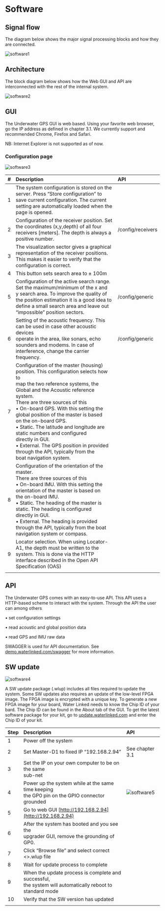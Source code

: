 # Software

## Signal flow

The diagram below shows the major signal processing blocks and how they are connected.

![software1](img/software_1.png)

## Architecture

The block diagram below shows how the Web GUI and API are interconnected with the rest of the internal system. 

![software2](img/software_2.png)

## GUI

The Underwater GPS GUI is web based. Using your favorite web browser, go the IP address as defined in chapter 3.1. We currently support and recommended Chrome, Firefox and Safari. 

NB: Internet Explorer is not supported as of now.

### Configuration page

![software3](img/software_3.png)

| # | Description          | API                  |  
| - | :------------------- | :------------------- |
| 1 | The system configuration is stored on the server. Press “Store configuration” to <br/>save current configuration. The current setting are automatically loaded when the <br/>page is opened. |                   |
| 2 | Configuration of the receiver position. Set the coordinates (x,y,depth) of all four <br/>receivers [meters]. The depth is always a positive number.  | /config/receivers |
| 3 | The visualization sector gives a graphical representation of the receiver positions. <br/>This makes it easier to verify that the configuration is correct.  |                   |
| 4 | This button sets search area to ± 100m  |                   |
| 5 | Configuration of the active search range. Set the maximum/minimum of the x and <br/>y search area. To improve the quality of the position estimation it is a good idea to <br/>define a small search area and leave out “impossible” position sectors. | /config/generic   |
| 6 | Setting of the acoustic frequency. This can be used in case other acoustic devices <br/>operate in the area, like sonars, echo sounders and modems. In case of <br/>interference, change the carrier frequency.   | /config/generic   |
| 7 | Configuration of the master (housing) position. This configuration selects how to <br/>map the two reference systems, the Global and the Acoustic reference system. <br/>There are three sources of this<br/> • On-board GPS. With this setting the global position of the master is based <br/>  on the on-board GPS. <br/>• Static. The latitude and longitude are static numbers and configured <br/>directly in GUI. <br/>• External. The GPS position in provided through the API, typically from the <br/> boat navigation system.  |                   |
| 8 | Configuration of the orientation of the master. <br/>There are three sources of this<br/>• On-board IMU. With this setting the orientation of the master is based on <br/>    the on-board IMU.<br/>• Static. The heading of the master is static. The heading is configured <br/>directly in GUI. <br/>• External. The heading is provided through the API, typically from the boat <br/>navigation system or compass.  |                   |
| 9 | Locator selection. When using Locator-A1, the depth must be written to the <br/>system. This is done via the HTTP interface described in the Open API <br/>Specification (OAS) |                   |
|   |   |   |

## API

The Underwater GPS comes with an easy-to-use API. This API uses a HTTP-based scheme to interact with the system. Through the API the user can among others

• set configuration settings

• read acoustic and global position data

• read GPS and IMU raw data

SWAGGER is used for API documentation. See 
[demo.waterlinked.com/swagger](http://demo.waterlinked.com/swagger) for more information.

## SW update

![software4](img/software_4.png)

A SW update package (.wlup) includes all files required to update the system. Some SW updates also requires an update of the low-level FPGA image. The FPGA image is encrypted with a unique key. To generate a new FPGA image for your board, Water Linked needs to know the Chip ID of your bard. The Chip ID can be found in the About tab of the GUI. To get the latest software package for your kit, go to [update.waterlinked.com](http://update.waterlinked.com) and enter the Chip ID of your kit. 

| Step | Description          | API                  |  
| -    | :------------------- | :------------------- |
| 1    | Power off the system |  |
| 2    | Set Master-D1 to fixed IP “192.168.2.94” | See chapter 3.1 |
| 3    | Set the IP on your own computer to be on the same <br/>sub-net |  |
| 4    | Power up the system while at the same time keeping <br/>the GP0 pin on the GPIO connector grounded | ![software5](img/software_5.png) |
| 5    | Go to web GUI [http://192.168.2.94](http://192.168.2.94) |  |
| 6    | After the system has booted and you see the <br/>upgrader GUI, remove the grounding of GP0. |  |
| 7    | Click “Browse file” and select correct <>.wlup file |  |
| 8    | Wait for update process to complete |  |
| 9    | When the update process is complete and successful,<br/>the system will automatically reboot to standard mode |  |
| 10   | Verify that the SW version has updated |  |
|   |   |   |
